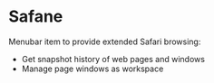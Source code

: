 # Safane

Menubar item to provide extended Safari browsing:
- Get snapshot history of web pages and windows
- Manage page windows as workspace
